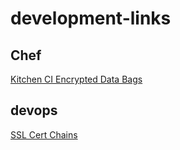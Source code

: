 # development-links
## Chef
[Kitchen CI Encrypted Data Bags](https://atomic-penguin.github.io/blog/2013/06/07/HOWTO-test-kitchen-and-encrypted-data-bags/)


## devops
[SSL Cert Chains](https://whatsmychaincert.com/?gant.se)
